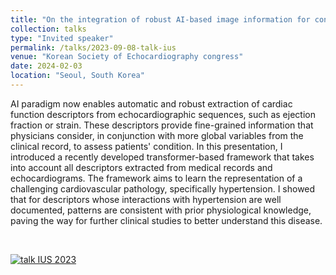 ```yaml
---
title: "On the integration of robust AI-based image information for continuous patient stratification"
collection: talks
type: "Invited speaker"
permalink: /talks/2023-09-08-talk-ius
venue: "Korean Society of Echocardiography congress"
date: 2024-02-03
location: "Seoul, South Korea"
---
```


AI paradigm now enables automatic and robust extraction of cardiac function descriptors from echocardiographic sequences, such as ejection fraction or strain. These descriptors provide fine-grained information that physicians consider, in conjunction with more global variables from the clinical record, to assess patients' condition. In this presentation, I introduced a recently developed transformer-based framework that takes into account all descriptors extracted from medical records and echocardiograms. The framework aims to learn the representation of a challenging cardiovascular pathology, specifically hypertension. I showed that for descriptors whose interactions with hypertension are well documented, patterns are consistent with prior physiological knowledge, paving the way for further clinical studies to better understand this disease.

<br>

[![talk IUS 2023](https://olivier-bernard-creatis.github.io//images//talk_kse_2024.png)](https://olivier-bernard-creatis.github.io//files//4th-workshop-AI-research-kse-bernard-2024.pdf)




